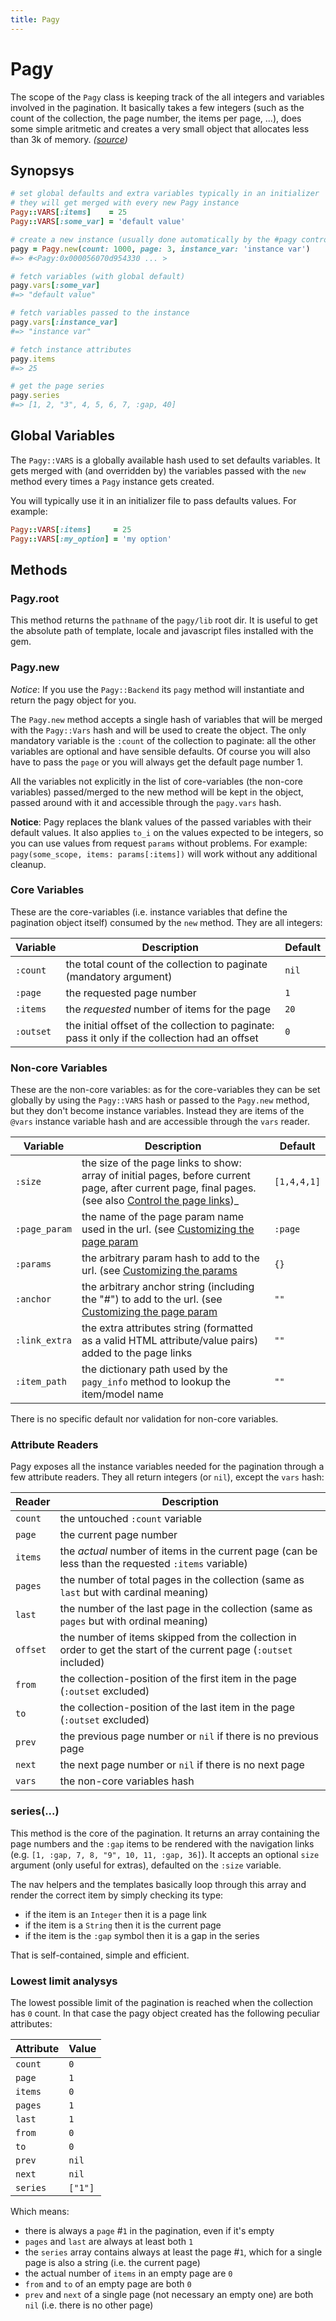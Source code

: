 ```yaml
---
title: Pagy
---
```

# Pagy

The scope of the `Pagy` class is keeping track of the all integers and variables involved in the pagination. It basically takes a few integers (such as the count of the collection, the page number, the items per page, ...), does some simple aritmetic and creates a very small object that allocates less than 3k of memory. _([source](https://github.com/ddnexus/pagy/blob/master/lib/pagy.rb))_

## Synopsys

```ruby
# set global defaults and extra variables typically in an initializer
# they will get merged with every new Pagy instance
Pagy::VARS[:items]    = 25
Pagy::VARS[:some_var] = 'default value'

# create a new instance (usually done automatically by the #pagy controller method)
pagy = Pagy.new(count: 1000, page: 3, instance_var: 'instance var')
#=> #<Pagy:0x000056070d954330 ... >

# fetch variables (with global default)
pagy.vars[:some_var]
#=> "default value"

# fetch variables passed to the instance
pagy.vars[:instance_var]
#=> "instance var"

# fetch instance attributes
pagy.items
#=> 25

# get the page series
pagy.series
#=> [1, 2, "3", 4, 5, 6, 7, :gap, 40]
```

## Global Variables

The `Pagy::VARS` is a globally available hash used to set defaults variables. It gets merged with (and overridden by) the variables passed with the `new` method every times a `Pagy` instance gets created.

You will typically use it in an initializer file to pass defaults values. For example:

```ruby
Pagy::VARS[:items]     = 25
Pagy::VARS[:my_option] = 'my option'
```

## Methods

### Pagy.root

This method returns the `pathname` of the `pagy/lib` root dir. It is useful to get the absolute path of template, locale and javascript files installed with the gem.

### Pagy.new

_Notice_: If you use the `Pagy::Backend` its `pagy` method will instantiate and return the pagy object for you.

The `Pagy.new` method accepts a single hash of variables that will be merged with the `Pagy::Vars` hash and will be used to create the object. The only mandatory variable is the `:count` of the collection to paginate: all the other variables are optional and have sensible defaults. Of course you will also have to pass the `page` or you will always get the default page number 1.

All the variables not explicitly in the list of core-variables (the non-core variables) passed/merged to the new method will be kept in the object, passed around with it and accessible through the `pagy.vars` hash.

__Notice__: Pagy replaces the blank values of the passed variables with their default values. It also applies `to_i` on the values expected to be integers, so you can use values from request `params` without problems. For example: `pagy(some_scope, items: params[:items])` will work without any additional cleanup.

### Core Variables

These are the core-variables (i.e. instance variables that define the pagination object itself) consumed by the `new` method. They are all integers:

| Variable  | Description                                                                                    | Default |
| --------- | ---------------------------------------------------------------------------------------------- | ------- |
| `:count`  | the total count of the collection to paginate (mandatory argument)                             | `nil`   |
| `:page`   | the requested page number                                                                      | `1`     |
| `:items`  | the _requested_ number of items for the page                                                   | `20`    |
| `:outset` | the initial offset of the collection to paginate: pass it only if the collection had an offset | `0`     |

### Non-core Variables

These are the non-core variables: as for the core-variables they can be set globally by using the `Pagy::VARS` hash or passed to the `Pagy.new` method, but they don't become instance variables. Instead they are items of the `@vars` instance variable hash and are accessible through the `vars` reader.

| Variable      | Description                                                                                                                                                                                     | Default     |
| ------------- | ----------------------------------------------------------------------------------------------------------------------------------------------------------------------------------------------- | ----------- |
| `:size`       | the size of the page links to show: array of initial pages, before current page, after current page, final pages. (see also [Control the page links](../how-to.md#controlling-the-page-links))_ | `[1,4,4,1]` |
| `:page_param` | the name of the page param name used in the url. (see [Customizing the page param](../how-to.md#customizing-the-page-param)                                                                     | `:page`     |
| `:params`     | the arbitrary param hash to add to the url. (see [Customizing the params](../how-to.md#customizing-the-params)                                                                                  | `{}`        |
| `:anchor`     | the arbitrary anchor string (including the "#") to add to the url. (see [Customizing the page param](../how-to.md#customizing-the-params)                                                       | `""`       |
| `:link_extra` | the extra attributes string (formatted as a valid HTML attribute/value pairs) added to the page links                                                                                           | `""`       |
| `:item_path`  | the dictionary path used by the `pagy_info` method to lookup the item/model name                                                                                                                | `""`       |

There is no specific default nor validation for non-core variables.

### Attribute Readers

Pagy exposes all the instance variables needed for the pagination through a few attribute readers. They all return integers (or `nil`), except the `vars` hash:

| Reader   | Description                                                                                                        |
| -------- | ------------------------------------------------------------------------------------------------------------------ |
| `count`  | the untouched `:count` variable                                                                                    |
| `page`   | the current page number                                                                                            |
| `items`  | the _actual_ number of items in the current page (can be less than the requested `:items` variable)                |
| `pages`  | the number of total pages in the collection (same as `last` but with cardinal meaning)                             |
| `last`   | the number of the last page in the collection (same as `pages` but with ordinal meaning)                           |
| `offset` | the number of items skipped from the collection in order to get the start of the current page (`:outset` included) |
| `from`   | the collection-position of the first item in the page (`:outset` excluded)                                         |
| `to`     | the collection-position of the last item in the page (`:outset` excluded)                                          |
| `prev`   | the previous page number or `nil` if there is no previous page                                                     |
| `next`   | the next page number or `nil` if there is no next page                                                             |
| `vars`   | the non-core variables hash                                                                                        |

### series(...)

This method is the core of the pagination. It returns an array containing the page numbers and the `:gap` items to be rendered with the navigation links (e.g. `[1, :gap, 7, 8, "9", 10, 11, :gap, 36]`). It accepts an optional `size` argument (only useful for extras), defaulted on the `:size` variable.

The nav helpers and the templates basically loop through this array and render the correct item by simply checking its type:

- if the item is an `Integer` then it is a page link
- if the item is a `String` then it is the current page
- if the item is the `:gap` symbol then it is a gap in the series

That is self-contained, simple and efficient.

### Lowest limit analysys

The lowest possible limit of the pagination is reached when the collection has `0` count. In that case the pagy object created has the following peculiar attributes:

| Attribute | Value   |
| --------- | ------- |
| `count`   | `0`     |
| `page`    | `1`     |
| `items`   | `0`     |
| `pages`   | `1`     |
| `last`    | `1`     |
| `from`    | `0`     |
| `to`      | `0`     |
| `prev`    | `nil`   |
| `next`    | `nil`   |
| `series`  | `["1"]` |

Which means:

- there is always a `page` #`1` in the pagination, even if it's empty
- `pages` and `last` are always at least both `1`
- the `series` array contains always at least the page #`1`, which for a single page is also a string (i.e. the current page)
- the actual number of `items` in an empty page are `0`
- `from` and `to` of an empty page are both `0`
- `prev` and `next` of a single page (not necessary an empty one) are both `nil` (i.e. there is no other page)
